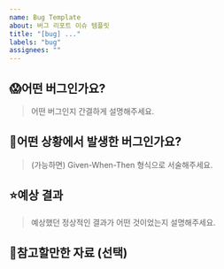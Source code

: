 ```yaml
---
name: Bug Template
about: 버그 리포트 이슈 템플릿
title: "[bug] ..."
labels: "bug"
assignees: ""
---
```


## 😱어떤 버그인가요?

> 어떤 버그인지 간결하게 설명해주세요.

## 🤔어떤 상황에서 발생한 버그인가요?

> (가능하면) Given-When-Then 형식으로 서술해주세요.

## ⭐예상 결과

> 예상했던 정상적인 결과가 어떤 것이었는지 설명해주세요.

## 📄참고할만한 자료 (선택)

